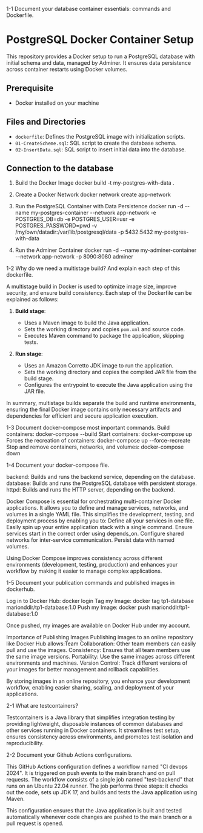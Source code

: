 1-1 Document your database container essentials: commands and Dockerfile.

# PostgreSQL Docker Container Setup

This repository provides a Docker setup to run a PostgreSQL database with initial schema and data, managed by Adminer. It ensures data persistence across container restarts using Docker volumes.

## Prerequisite

- Docker installed on your machine

## Files and Directories

- `dockerfile`: Defines the PostgreSQL image with initialization scripts.
- `01-CreateScheme.sql`: SQL script to create the database schema.
- `02-InsertData.sql`: SQL script to insert initial data into the database.

## Connection to the database

1. Build the Docker Image
docker build -t my-postgres-with-data .

2. Create a Docker Network
docker network create app-network

3. Run the PostgreSQL Container with Data Persistence
docker run -d --name my-postgres-container --network app-network -e POSTGRES_DB=db -e POSTGRES_USER=usr -e POSTGRES_PASSWORD=pwd -v /my/own/datadir:/var/lib/postgresql/data -p 5432:5432 my-postgres-with-data

4. Run the Adminer Container
docker run -d --name my-adminer-container --network app-network -p 8090:8080 adminer



1-2 Why do we need a multistage build? And explain each step of this dockerfile.

A multistage build in Docker is used to optimize image size, improve security, and ensure build consistency. Each step of the Dockerfile can be explained as follows:

1. **Build stage**:
   - Uses a Maven image to build the Java application.
   - Sets the working directory and copies `pom.xml` and source code.
   - Executes Maven command to package the application, skipping tests.

2. **Run stage**:
   - Uses an Amazon Corretto JDK image to run the application.
   - Sets the working directory and copies the compiled JAR file from the build stage.
   - Configures the entrypoint to execute the Java application using the JAR file.

In summary, multistage builds separate the build and runtime environments, ensuring the final Docker image contains only necessary artifacts and dependencies for efficient and secure application execution.



1-3 Document docker-compose most important commands. 
Build containers: docker-compose --build
Start containers: docker-compose up
Forces the recreation of containers: docker-compose up --force-recreate
Stop and remove containers, networks, and volumes: docker-compose down



1-4 Document your docker-compose file.

backend: Builds and runs the backend service, depending on the database.
database: Builds and runs the PostgreSQL database with persistent storage.
httpd: Builds and runs the HTTP server, depending on the backend.

Docker Compose is essential for orchestrating multi-container Docker applications. It allows you to define and manage services, networks, and volumes in a single YAML file. This simplifies the development, testing, and deployment process by enabling you to:
Define all your services in one file.
Easily spin up your entire application stack with a single command.
Ensure services start in the correct order using depends_on.
Configure shared networks for inter-service communication.
Persist data with named volumes.

Using Docker Compose improves consistency across different environments (development, testing, production) and enhances your workflow by making it easier to manage complex applications.



1-5 Document your publication commands and published images in dockerhub.

Log in to Docker Hub: docker login
Tag my Image: docker tag tp1-database marionddlr/tp1-database:1.0
Push my Image: docker push marionddlr/tp1-database:1.0

Once pushed, my images are available on Docker Hub under my account.

Importance of Publishing Images
Publishing images to an online repository like Docker Hub allows:Team Collaboration: Other team members can easily pull and use the images.
Consistency: Ensures that all team members use the same image versions.
Portability: Use the same images across different environments and machines.
Version Control: Track different versions of your images for better management and rollback capabilities.

By storing images in an online repository, you enhance your development workflow, enabling easier sharing, scaling, and deployment of your applications.



2-1 What are testcontainers?

Testcontainers is a Java library that simplifies integration testing by providing lightweight, disposable instances of common databases and other services running in Docker containers. It streamlines test setup, ensures consistency across environments, and promotes test isolation and reproducibility.



2-2 Document your Github Actions configurations.

This GitHub Actions configuration defines a workflow named "CI devops 2024". It is triggered on push events to the main branch and on pull requests. The workflow consists of a single job named "test-backend" that runs on an Ubuntu 22.04 runner. The job performs three steps: it checks out the code, sets up JDK 17, and builds and tests the Java application using Maven.

This configuration ensures that the Java application is built and tested automatically whenever code changes are pushed to the main branch or a pull request is opened.